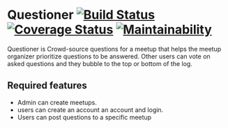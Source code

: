 # Questioner [![Build Status](https://travis-ci.com/vestineugenewimana/Questioner.svg?branch=MeetupAPI)](https://travis-ci.com/vestineugenewimana/Questioner) [![Coverage Status](https://coveralls.io/repos/github/vestineugenewimana/Questioner/badge.svg?branch=MeetupAPI&kill-cache=1)](https://coveralls.io/github/vestineugenewimana/Questioner?branch=MeetupAPI&service=githu) [![Maintainability](https://api.codeclimate.com/v1/badges/7b7a510cae44942c3ae3/maintainability)](https://codeclimate.com/github/vestineugenewimana/Questioner/maintainability)
Questioner is Crowd-source questions for a meetup that helps the meetup organizer prioritize
questions to be answered. Other users can vote on asked questions and they bubble to the top or bottom of the log.

## Required features

* Admin can create meetups.
* users can create an account an account and login.
* Users can post questions to a specific meetup
